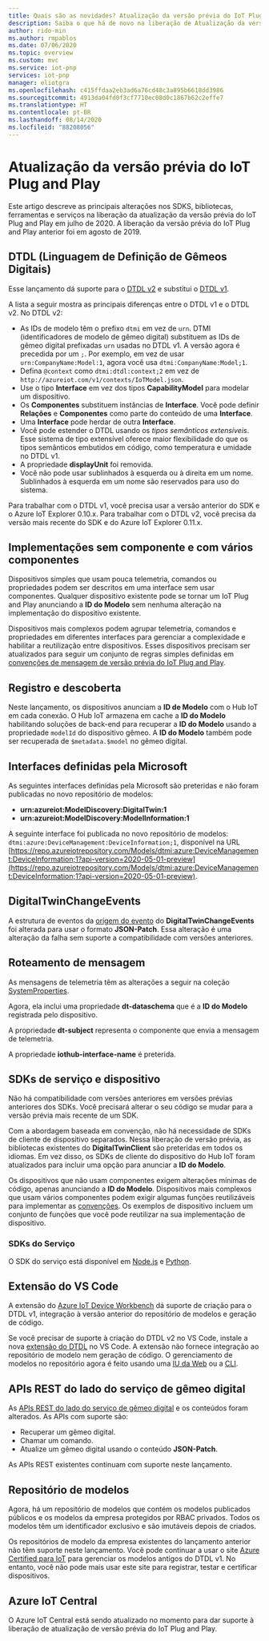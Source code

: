 ```yaml
---
title: Quais são as novidades? Atualização da versão prévia do IoT Plug and Play | Microsoft Docs
description: Saiba o que há de novo na liberação de Atualização da versão prévia do IoT Plug and Play.
author: rido-min
ms.author: rmpablos
ms.date: 07/06/2020
ms.topic: overview
ms.custom: mvc
ms.service: iot-pnp
services: iot-pnp
manager: eliotgra
ms.openlocfilehash: c415ffdaa2eb3ad6a76cd48c3a895b6618dd3986
ms.sourcegitcommit: 4913da04fd0f3cf7710ec08d0c1867b62c2effe7
ms.translationtype: HT
ms.contentlocale: pt-BR
ms.lasthandoff: 08/14/2020
ms.locfileid: "88208056"
---
```

# <a name="iot-plug-and-play-preview-refresh"></a>Atualização da versão prévia do IoT Plug and Play

Este artigo descreve as principais alterações nos SDKS, bibliotecas, ferramentas e serviços na liberação da atualização da versão prévia do IoT Plug and Play em julho de 2020. A liberação da versão prévia do IoT Plug and Play anterior foi em agosto de 2019.

## <a name="digital-twins-definition-language-dtdl"></a>DTDL (Linguagem de Definição de Gêmeos Digitais)

Esse lançamento dá suporte para o [DTDL v2](https://github.com/Azure/opendigitaltwins-dtdl) e substitui o [DTDL v1](https://github.com/Azure/opendigitaltwins-dtdl/tree/master/DTDL/v1-preview).

A lista a seguir mostra as principais diferenças entre o DTDL v1 e o DTDL v2. No DTDL v2:

- As IDs de modelo têm o prefixo `dtmi` em vez de `urn`. DTMI (identificadores de modelo de gêmeo digital) substituem as IDs de gêmeo digital prefixadas `urn` usadas no DTDL v1. A versão agora é precedida por um `;`. Por exemplo, em vez de usar `urn:CompanyName:Model:1`, agora você usa `dtmi:CompanyName:Model;1`.
- Defina `@context` como `dtmi:dtdl:context;2` em vez de `http://azureiot.com/v1/contexts/IoTModel.json`.
- Use o tipo **Interface** em vez dos tipos **CapabilityModel** para modelar um dispositivo.
- Os **Componentes** substituem instâncias de **Interface**. Você pode definir **Relações** e **Componentes** como parte do conteúdo de uma **Interface**.
- Uma **Interface** pode herdar de outra **Interface**.
- Você pode estender o DTDL usando os _tipos semânticos extensíveis_. Esse sistema de tipo extensível oferece maior flexibilidade do que os tipos semânticos embutidos em código, como temperatura e umidade no DTDL v1.
- A propriedade **displayUnit** foi removida.
- Você não pode usar sublinhados à esquerda ou à direita em um nome. Sublinhados à esquerda em um nome são reservados para uso do sistema.

Para trabalhar com o DTDL v1, você precisa usar a versão anterior do SDK e o Azure IoT Explorer 0.10.x. Para trabalhar com o DTDL v2, você precisa da versão mais recente do SDK e do Azure IoT Explorer 0.11.x.

## <a name="no-component-and-multiple-component-implementations"></a>Implementações sem componente e com vários componentes

Dispositivos simples que usam pouca telemetria, comandos ou propriedades podem ser descritos em uma interface sem usar componentes. Qualquer dispositivo existente pode se tornar um IoT Plug and Play anunciando a **ID do Modelo** sem nenhuma alteração na implementação do dispositivo existente.

Dispositivos mais complexos podem agrupar telemetria, comandos e propriedades em diferentes interfaces para gerenciar a complexidade e habilitar a reutilização entre dispositivos. Esses dispositivos precisam ser atualizados para seguir um conjunto de regras simples definidas em [convenções de mensagem de versão prévia do IoT Plug and Play](concepts-convention.md).

## <a name="registration-and-discovery"></a>Registro e descoberta

Neste lançamento, os dispositivos anunciam a **ID de Modelo** com o Hub IoT em cada conexão. O Hub IoT armazena em cache a **ID do Modelo** habilitando soluções de back-end para recuperar a **ID do Modelo** usando a propriedade `modelId` do dispositivo gêmeo. A **ID do Modelo** também pode ser recuperada de `$metadata.$model` no gêmeo digital.

## <a name="microsoft-defined-interfaces"></a>Interfaces definidas pela Microsoft

As seguintes interfaces definidas pela Microsoft são preteridas e não foram publicadas no novo repositório de modelos:

- **urn:azureiot:ModelDiscovery:DigitalTwin:1**
- **urn:azureiot:ModelDiscovery:ModelInformation:1**

A seguinte interface foi publicada no novo repositório de modelos: `dtmi:azure:DeviceManagement:DeviceInformation;1`, disponível na URL [https://repo.azureiotrepository.com/Models/dtmi:azure:DeviceManagement:DeviceInformation;1?api-version=2020-05-01-preview](https://repo.azureiotrepository.com/Models/dtmi:azure:DeviceManagement:DeviceInformation;1?api-version=2020-05-01-preview).

## <a name="digitaltwinchangeevents"></a>DigitalTwinChangeEvents

A estrutura de eventos da [origem do evento](../iot-hub/iot-hub-devguide-messages-d2c.md#non-telemetry-events) do **DigitalTwinChangeEvents** foi alterada para usar o formato **JSON-Patch**. Essa alteração é uma alteração da falha sem suporte a compatibilidade com versões anteriores.

## <a name="message-routing"></a>Roteamento de mensagem

As mensagens de telemetria têm as alterações a seguir na coleção [SystemProperties](../iot-hub/iot-hub-devguide-messages-construct.md).

Agora, ela inclui uma propriedade **dt-dataschema** que é a **ID do Modelo** registrada pelo dispositivo.

A propriedade **dt-subject** representa o componente que envia a mensagem de telemetria.

A propriedade **iothub-interface-name** é preterida.

## <a name="device-and-service-sdks"></a>SDKs de serviço e dispositivo

Não há compatibilidade com versões anteriores em versões prévias anteriores dos SDKs. Você precisará alterar o seu código se mudar para a versão prévia mais recente de um SDK.

Com a abordagem baseada em convenção, não há necessidade de SDKs de cliente de dispositivo separados. Nessa liberação de versão prévia, as bibliotecas existentes do **DigitalTwinClient** são preteridas em todos os idiomas. Em vez disso, os SDKs de cliente do dispositivo do Hub IoT foram atualizados para incluir uma opção para anunciar a **ID do Modelo**.

Os dispositivos que não usam componentes exigem alterações mínimas de código, apenas anunciando a **ID do Modelo**. Dispositivos mais complexos que usam vários componentes podem exigir algumas funções reutilizáveis para implementar as [convenções](concepts-convention.md). Os exemplos de dispositivo incluem um conjunto de funções que você pode reutilizar na sua implementação de dispositivo.

### <a name="service-sdks"></a>SDKs do Serviço

O SDK do serviço está disponível em [Node.js](https://github.com/Azure/azure-iot-sdk-node/blob/digitaltwins-preview/digitaltwins/service/readme.md) e [Python](https://github.com/Azure/azure-iot-sdk-python/blob/master/azure-iot-hub/README.md).

## <a name="vs-code-extension"></a>Extensão do VS Code

A extensão do [Azure IoT Device Workbench](https://marketplace.visualstudio.com/items?itemName=vsciot-vscode.vscode-iot-workbench) dá suporte de criação para o DTDL v1, integração à versão anterior do repositório de modelos e geração de código.

Se você precisar de suporte à criação do DTDL v2 no VS Code, instale a nova [extensão do DTDL](https://marketplace.visualstudio.com/items?itemName=vsciot-vscode.vscode-dtdl) no VS Code. A extensão não fornece integração ao repositório de modelo nem geração de código. O gerenciamento de modelos no repositório agora é feito usando uma [IU da Web](https://aka.ms/iotmodelrepo) ou a [CLI](https://docs.microsoft.com/cli/azure/ext/azure-iot/iot/pnp?view=azure-cli-latest).

## <a name="digital-twin-service-side-rest-apis"></a>APIs REST do lado do serviço de gêmeo digital

As [APIs REST do lado do serviço de gêmeo digital](https://docs.microsoft.com/rest/api/iothub/service/digitaltwin) e os conteúdos foram alterados. As APIs com suporte são:

- Recuperar um gêmeo digital.
- Chamar um comando.
- Atualize um gêmeo digital usando o conteúdo **JSON-Patch**.

As APIs REST existentes continuam com suporte neste lançamento.

## <a name="model-repository"></a>Repositório de modelos

Agora, há um repositório de modelos que contém os modelos publicados públicos e os modelos da empresa protegidos por RBAC privados. Todos os modelos têm um identificador exclusivo e são imutáveis depois de criados.

Os repositórios de modelo da empresa existentes do lançamento anterior não têm suporte neste lançamento. Você pode continuar a usar o site [Azure Certified para IoT](https://preview.catalog.azureiotsolutions.com/products) para gerenciar os modelos antigos do DTDL v1. No entanto, você não pode mais usar este site para registrar, testar e certificar dispositivos.

## <a name="azure-iot-central"></a>Azure IoT Central

O Azure IoT Central está sendo atualizado no momento para dar suporte à liberação de atualização de versão prévia do IoT Plug and Play.
